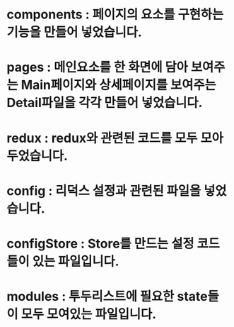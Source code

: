 # components : 페이지의 요소를 구현하는 기능을 만들어 넣었습니다.

# pages : 메인요소를 한 화면에 담아 보여주는 Main페이지와 상세페이지를 보여주는 Detail파일을 각각 만들어 넣었습니다.

# redux : redux와 관련된 코드를 모두 모아두었습니다.

# config : 리덕스 설정과 관련된 파일을 넣었습니다.

# configStore : Store를 만드는 설정 코드들이 있는 파일입니다.

# modules : 투두리스트에 필요한 state들이 모두 모여있는 파일입니다.

